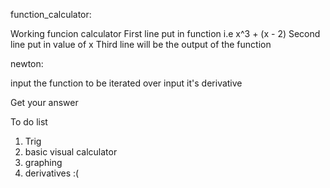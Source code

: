 function_calculator:

Working funcion calculator
First line put in function i.e x^3 + (x - 2)
Second line put in value of x
Third line will be the output of the function

newton:

input the function to be iterated over
input it's derivative

Get your answer

To do list

1. Trig
2. basic visual calculator
3. graphing
4. derivatives :(